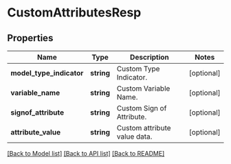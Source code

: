 # CustomAttributesResp

## Properties
Name | Type | Description | Notes
------------ | ------------- | ------------- | -------------
**model_type_indicator** | **string** | Custom Type Indicator. | [optional] 
**variable_name** | **string** | Custom Variable Name. | [optional] 
**signof_attribute** | **string** | Custom Sign of Attribute. | [optional] 
**attribute_value** | **string** | Custom attribute value data. | [optional] 

[[Back to Model list]](../README.md#documentation-for-models) [[Back to API list]](../README.md#documentation-for-api-endpoints) [[Back to README]](../README.md)


